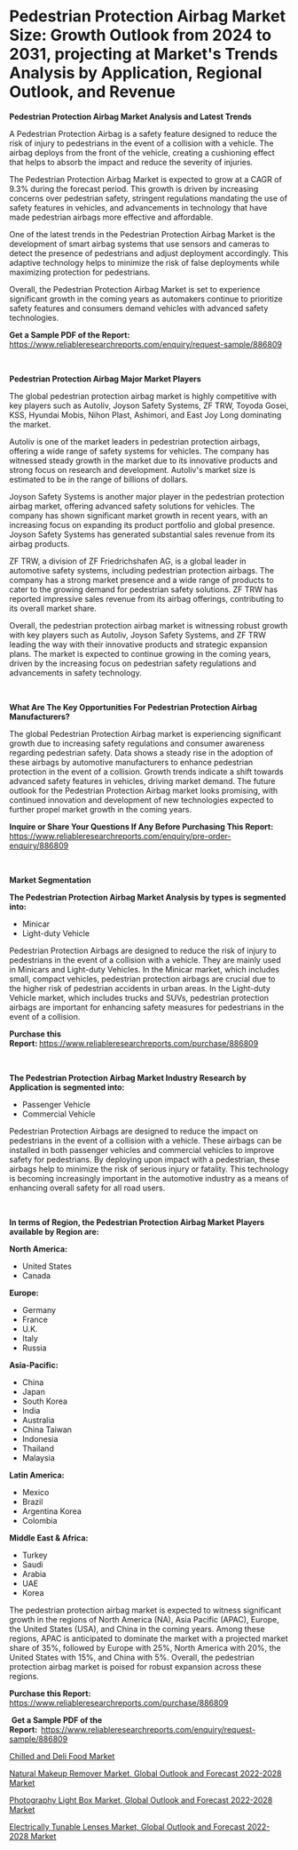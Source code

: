 <p><h1>Pedestrian Protection Airbag Market Size: Growth Outlook from 2024 to 2031, projecting at Market's Trends Analysis by Application, Regional Outlook, and Revenue</h1></p><p><strong>Pedestrian Protection Airbag Market Analysis and Latest Trends</strong></p>
<p><p>A Pedestrian Protection Airbag is a safety feature designed to reduce the risk of injury to pedestrians in the event of a collision with a vehicle. The airbag deploys from the front of the vehicle, creating a cushioning effect that helps to absorb the impact and reduce the severity of injuries.</p><p>The Pedestrian Protection Airbag Market is expected to grow at a CAGR of 9.3% during the forecast period. This growth is driven by increasing concerns over pedestrian safety, stringent regulations mandating the use of safety features in vehicles, and advancements in technology that have made pedestrian airbags more effective and affordable.</p><p>One of the latest trends in the Pedestrian Protection Airbag Market is the development of smart airbag systems that use sensors and cameras to detect the presence of pedestrians and adjust deployment accordingly. This adaptive technology helps to minimize the risk of false deployments while maximizing protection for pedestrians.</p><p>Overall, the Pedestrian Protection Airbag Market is set to experience significant growth in the coming years as automakers continue to prioritize safety features and consumers demand vehicles with advanced safety technologies.</p></p>
<p><strong>Get a Sample PDF of the Report:&nbsp;</strong> <a href="https://www.reliableresearchreports.com/enquiry/request-sample/886809">https://www.reliableresearchreports.com/enquiry/request-sample/886809</a></p>
<p>&nbsp;</p>
<p><strong>Pedestrian Protection Airbag Major Market Players</strong></p>
<p><p>The global pedestrian protection airbag market is highly competitive with key players such as Autoliv, Joyson Safety Systems, ZF TRW, Toyoda Gosei, KSS, Hyundai Mobis, Nihon Plast, Ashimori, and East Joy Long dominating the market.</p><p>Autoliv is one of the market leaders in pedestrian protection airbags, offering a wide range of safety systems for vehicles. The company has witnessed steady growth in the market due to its innovative products and strong focus on research and development. Autoliv's market size is estimated to be in the range of billions of dollars.</p><p>Joyson Safety Systems is another major player in the pedestrian protection airbag market, offering advanced safety solutions for vehicles. The company has shown significant market growth in recent years, with an increasing focus on expanding its product portfolio and global presence. Joyson Safety Systems has generated substantial sales revenue from its airbag products.</p><p>ZF TRW, a division of ZF Friedrichshafen AG, is a global leader in automotive safety systems, including pedestrian protection airbags. The company has a strong market presence and a wide range of products to cater to the growing demand for pedestrian safety solutions. ZF TRW has reported impressive sales revenue from its airbag offerings, contributing to its overall market share.</p><p>Overall, the pedestrian protection airbag market is witnessing robust growth with key players such as Autoliv, Joyson Safety Systems, and ZF TRW leading the way with their innovative products and strategic expansion plans. The market is expected to continue growing in the coming years, driven by the increasing focus on pedestrian safety regulations and advancements in safety technology.</p></p>
<p>&nbsp;</p>
<p><strong>What Are The Key Opportunities For Pedestrian Protection Airbag Manufacturers?</strong></p>
<p><p>The global Pedestrian Protection Airbag market is experiencing significant growth due to increasing safety regulations and consumer awareness regarding pedestrian safety. Data shows a steady rise in the adoption of these airbags by automotive manufacturers to enhance pedestrian protection in the event of a collision. Growth trends indicate a shift towards advanced safety features in vehicles, driving market demand. The future outlook for the Pedestrian Protection Airbag market looks promising, with continued innovation and development of new technologies expected to further propel market growth in the coming years.</p></p>
<p><strong>Inquire or Share Your Questions If Any Before Purchasing This Report:</strong> <a href="https://www.reliableresearchreports.com/enquiry/pre-order-enquiry/886809">https://www.reliableresearchreports.com/enquiry/pre-order-enquiry/886809</a></p>
<p>&nbsp;</p>
<p><strong>Market Segmentation</strong></p>
<p><strong>The Pedestrian Protection Airbag Market Analysis by types is segmented into:</strong></p>
<p><ul><li>Minicar</li><li>Light-duty Vehicle</li></ul></p>
<p><p>Pedestrian Protection Airbags are designed to reduce the risk of injury to pedestrians in the event of a collision with a vehicle. They are mainly used in Minicars and Light-duty Vehicles. In the Minicar market, which includes small, compact vehicles, pedestrian protection airbags are crucial due to the higher risk of pedestrian accidents in urban areas. In the Light-duty Vehicle market, which includes trucks and SUVs, pedestrian protection airbags are important for enhancing safety measures for pedestrians in the event of a collision.</p></p>
<p><strong>Purchase this Report:&nbsp;</strong><a href="https://www.reliableresearchreports.com/purchase/886809">https://www.reliableresearchreports.com/purchase/886809</a></p>
<p>&nbsp;</p>
<p><strong>The Pedestrian Protection Airbag Market Industry Research by Application is segmented into:</strong></p>
<p><ul><li>Passenger Vehicle</li><li>Commercial Vehicle</li></ul></p>
<p><p>Pedestrian Protection Airbags are designed to reduce the impact on pedestrians in the event of a collision with a vehicle. These airbags can be installed in both passenger vehicles and commercial vehicles to improve safety for pedestrians. By deploying upon impact with a pedestrian, these airbags help to minimize the risk of serious injury or fatality. This technology is becoming increasingly important in the automotive industry as a means of enhancing overall safety for all road users.</p></p>
<p>&nbsp;</p>
<p><strong>In terms of Region, the Pedestrian Protection Airbag Market Players available by Region are:</strong></p>
<p>
    <p> <strong> North America: </strong>
        <ul>
            <li>United States</li>
            <li>Canada</li>
        </ul>
        </p> 
    <p> <strong> Europe: </strong>
        <ul>
            <li>Germany</li>
            <li>France</li>
            <li>U.K.</li>
            <li>Italy</li>
            <li>Russia</li>
        </ul>
        </p> 
    <p> <strong> Asia-Pacific: </strong>
        <ul>
            <li>China</li>
            <li>Japan</li>
            <li>South Korea</li>
            <li>India</li>
            <li>Australia</li>
            <li>China Taiwan</li>
            <li>Indonesia</li>
            <li>Thailand</li>
            <li>Malaysia</li>
        </ul>
        </p> 
    <p> <strong> Latin America: </strong>
        <ul>
            <li>Mexico</li>
            <li>Brazil</li>
            <li>Argentina Korea</li>
            <li>Colombia</li>
        </ul>
        </p> 
    <p> <strong> Middle East & Africa: </strong>
        <ul>
            <li>Turkey</li>
            <li>Saudi</li>
            <li>Arabia</li>
            <li>UAE</li>
            <li>Korea</li>
        </ul>
    </p>
    </p>
<p><p>The pedestrian protection airbag market is expected to witness significant growth in the regions of North America (NA), Asia Pacific (APAC), Europe, the United States (USA), and China in the coming years. Among these regions, APAC is anticipated to dominate the market with a projected market share of 35%, followed by Europe with 25%, North America with 20%, the United States with 15%, and China with 5%. Overall, the pedestrian protection airbag market is poised for robust expansion across these regions.</p></p>
<p><strong>Purchase this Report: </strong><a href="https://www.reliableresearchreports.com/purchase/886809">https://www.reliableresearchreports.com/purchase/886809</a></p>
<p>&nbsp;<strong>Get a Sample PDF of the Report:&nbsp;&nbsp;</strong><a href="https://www.reliableresearchreports.com/enquiry/request-sample/886809">https://www.reliableresearchreports.com/enquiry/request-sample/886809</a></p>
<p><strong></strong></p>
<p><p><a href="https://simplistic-meeting-7ee.notion.site/Chilled-and-Deli-Food-Market-Size-Furnishes-Valuable-Information-Encompassing-Market-Share-Market-T-5138570548d3403b917a8596b4dfe009">Chilled and Deli Food Market</a></p><p><a href="https://view.publitas.com/reportprime-1/natural-makeup-remover-market-global-outlook-and-forecast-2022-2028-market-challenges-opportunities-and-growth-drivers-and-major-market-players-forecasted-for-period-from-2023-2030/">Natural Makeup Remover Market, Global Outlook and Forecast 2022-2028 Market</a></p><p><a href="https://view.publitas.com/reportprime-1/photography-light-box-market-global-outlook-and-forecast-2022-2028-market-size-market-share-and-global-market-analysis-report-2023-2030/">Photography Light Box Market, Global Outlook and Forecast 2022-2028 Market</a></p><p><a href="https://view.publitas.com/reportprime-1/electrically-tunable-lenses-market-global-outlook-and-forecast-2022-2028-market-size-2023-2030-global-industrial-analysis-key-geographical-regions-market-share-top-key-players-product-types-and-forecast-research-report/">Electrically Tunable Lenses Market, Global Outlook and Forecast 2022-2028 Market</a></p></p>